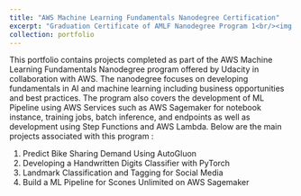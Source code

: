 ```yaml
---
title: "AWS Machine Learning Fundamentals Nanodegree Certification"
excerpt: "Graduation Certificate of AMLF Nanodegree Program 1<br/><img src='/images/Udacity_Nanodegree2.png'>"
collection: portfolio
---
```

This portfolio contains projects completed as part of the AWS Machine Learning Fundamentals Nanodegree program offered by Udacity in collaboration with AWS. The nanodegree focuses on developing fundamentals in AI and machine learning including business opportunities and best practices. The program also covers the development of ML Pipeline using AWS Services such as AWS Sagemaker for notebook instance, training jobs, batch inference, and endpoints as well as development using Step Functions and AWS Lambda. Below are the main projects associated with this program :

1. Predict Bike Sharing Demand Using AutoGluon
2. Developing a Handwritten Digits Classifier with PyTorch
3. Landmark Classification and Tagging for Social Media
4. Build a ML Pipeline for Scones Unlimited on AWS Sagemaker
